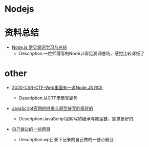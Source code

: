 # Nodejs
# 资料总结

- [Node.js 常见漏洞学习与总结](https://xz.aliyun.com/t/7184#toc-3)
  - Description:一位师傅写的Node.js常见漏洞总结，感觉比较详细了

# other

- [2020-CSR-CTF-Web里面有一道Node.JS RCE](https://www.secpulse.com/archives/148890.html)
  - Description:从CTF里面涨姿势

- [JavaScript官网的继承与原型链写的挺好的](https://developer.mozilla.org/zh-CN/docs/Web/JavaScript/Inheritance_and_the_prototype_chain)
  - Description:JavaScript官网写的继承与原型链，感觉挺好的
- [自己做过的一些题目](https://github.com/Stakcery/Web-Security/tree/main/Nodejs/wp)
  - Description:wp目录下记录的自己做的一些小题目